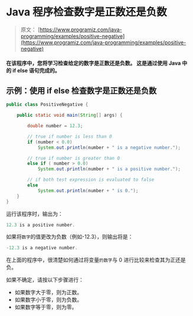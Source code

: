 # Java 程序检查数字是正数还是负数

> 原文： [https://www.programiz.com/java-programming/examples/positive-negative](https://www.programiz.com/java-programming/examples/positive-negative)

#### 在该程序中，您将学习检查给定的数字是正数还是负数。 这是通过使用 Java 中的 if else 语句完成的。

## 示例：使用 if else 检查数字是正数还是负数

```java
public class PositiveNegative {

    public static void main(String[] args) {

        double number = 12.3;

        // true if number is less than 0
        if (number < 0.0)
            System.out.println(number + " is a negative number.");

        // true if number is greater than 0
        else if ( number > 0.0)
            System.out.println(number + " is a positive number.");

        // if both test expression is evaluated to false
        else
            System.out.println(number + " is 0.");
    }
}
```

运行该程序时，输出为：

```java
12.3 is a positive number.
```

如果将`数字`的值更改为负数（例如-12.3），则输出将是：

```java
-12.3 is a negative number.
```

在上面的程序中，很清楚如何通过将变量`的数字`与 0 进行比较来检查其为正还是负。

如果不确定，请按以下步骤进行：

*   如果数字大于零，则为正数。
*   如果数字小于零，则为负数。
*   如果数字等于零，则为零。